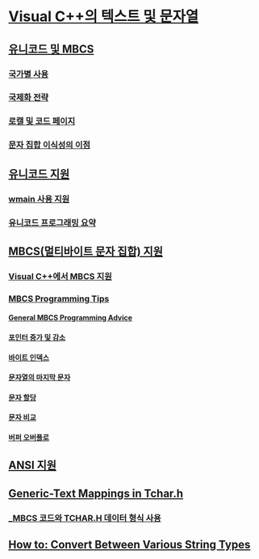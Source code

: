 # [Visual C++의 텍스트 및 문자열](text-and-strings-in-visual-cpp.md)
## [유니코드 및 MBCS](unicode-and-mbcs.md)
### [국가별 사용](international-enabling.md)
### [국제화 전략](internationalization-strategies.md)
### [로캘 및 코드 페이지](locales-and-code-pages.md)
### [문자 집합 이식성의 이점](benefits-of-character-set-portability.md)
## [유니코드 지원](support-for-unicode.md)
### [wmain 사용 지원](support-for-using-wmain.md)
### [유니코드 프로그래밍 요약](unicode-programming-summary.md)
## [MBCS(멀티바이트 문자 집합) 지원](support-for-multibyte-character-sets-mbcss.md)
### [Visual C++에서 MBCS 지원](mbcs-support-in-visual-cpp.md)
### [MBCS Programming Tips](TocOutOfQuery)
#### [General MBCS Programming Advice](TocOutOfQuery)
#### [포인터 증가 및 감소](incrementing-and-decrementing-pointers.md)
#### [바이트 인덱스](byte-indices.md)
#### [문자열의 마지막 문자](last-character-in-a-string.md)
#### [문자 할당](character-assignment.md)
#### [문자 비교](character-comparison.md)
#### [버퍼 오버플로](buffer-overflow.md)
## [ANSI 지원](support-for-ansi.md)
## [Generic-Text Mappings in Tchar.h](TocOutOfQuery)
### [_MBCS 코드와 TCHAR.H 데이터 형식 사용](using-tchar-h-data-types-with-mbcs-code.md)
## [How to: Convert Between Various String Types](TocOutOfQuery)

